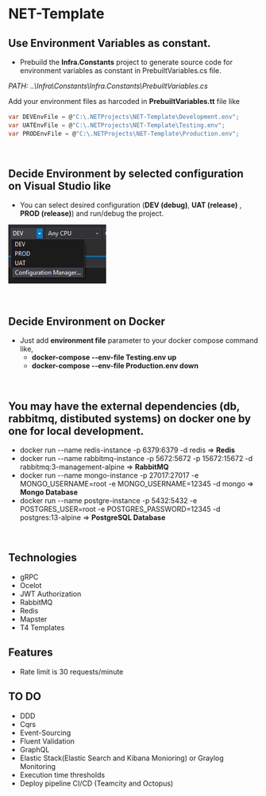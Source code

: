 # NET-Template

## Use Environment Variables as constant.
* Prebuild the **Infra.Constants** project to generate source code for environment variables as constant in PrebuiltVariables.cs file.  

*PATH: ..\Infra\Constants\Infra.Constants\PrebuiltVariables.cs* 

Add your environment files as harcoded in **PrebuiltVariables.tt** file like

   ```csharp
   var DEVEnvFile = @"C:\.NETProjects\NET-Template\Development.env";
   var UATEnvFile = @"C:\.NETProjects\NET-Template\Testing.env";
   var PRODEnvFile = @"C:\.NETProjects\NET-Template\Production.env";
   ```
<br>

## Decide Environment by selected configuration on Visual Studio like
* You can select desired configuration (**DEV (debug)**, **UAT (release)** , **PROD (release)**) and run/debug the project.

<p align="left">
  <img src="https://github.com/frkn2076/NET-Template/blob/main/resources/Configurations.PNG">
</p>

<br>


## Decide Environment on Docker
* Just add **environment file** parameter to your docker compose command like,
  - **docker-compose --env-file Testing.env up**
  - **docker-compose --env-file Production.env down** 

<br>

## You may have the external dependencies (db, rabbitmq, distibuted systems) on docker one by one for local development. 
* docker run --name redis-instance -p 6379:6379 -d redis => **Redis**
* docker run --name rabbitmq-instance -p 5672:5672 -p 15672:15672 -d rabbitmq:3-management-alpine  => **RabbitMQ**
* docker run --name mongo-instance -p 27017:27017 -e MONGO_USERNAME=root -e MONGO_USERNAME=12345 -d mongo => **Mongo Database**
* docker run --name postgre-instance -p 5432:5432 -e POSTGRES_USER=root -e POSTGRES_PASSWORD=12345 -d postgres:13-alpine => **PostgreSQL Database**

<br>

## Technologies
* gRPC
* Ocelot
* JWT Authorization
* RabbitMQ
* Redis
* Mapster
* T4 Templates

## Features
* Rate limit is 30 requests/minute


## TO DO
* DDD
* Cqrs
* Event-Sourcing
* Fluent Validation
* GraphQL
* Elastic Stack(Elastic Search and Kibana Monioring) or Graylog Monitoring
* Execution time thresholds
* Deploy pipeline CI/CD (Teamcity and Octopus) 
